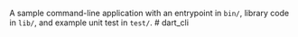 A sample command-line application with an entrypoint in `bin/`, library code
in `lib/`, and example unit test in `test/`.
#   d a r t _ c l i  
 
